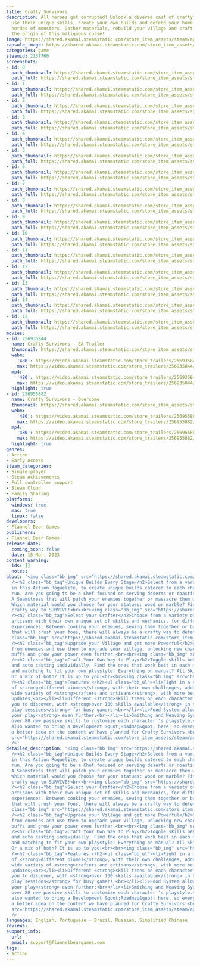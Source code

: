 ```yaml
---
title: Crafty Survivors
description: All heroes got corrupted! Unlock a diverse cast of crafty professionals,
  use their unique skills, create your own builds and defend your home by eliminating
  hordes of monsters. Gather materials, rebuild your village and craft your way to
  the origin of this malignous curse!
image: https://shared.akamai.steamstatic.com/store_item_assets/steam/apps/2137760/header.jpg?t=1732998340
capsule_image: https://shared.akamai.steamstatic.com/store_item_assets/steam/apps/2137760/capsule_231x87.jpg?t=1732998340
categories: game
steamid: 2137760
screenshots:
- id: 0
  path_thumbnail: https://shared.akamai.steamstatic.com/store_item_assets/steam/apps/2137760/ss_c60bc07bfb460f1f1718f5aeef5afcb12bb1915c.600x338.jpg?t=1732998340
  path_full: https://shared.akamai.steamstatic.com/store_item_assets/steam/apps/2137760/ss_c60bc07bfb460f1f1718f5aeef5afcb12bb1915c.1920x1080.jpg?t=1732998340
- id: 1
  path_thumbnail: https://shared.akamai.steamstatic.com/store_item_assets/steam/apps/2137760/ss_788ba4937aab0c81211adcb3ea8f6dfa080e60fb.600x338.jpg?t=1732998340
  path_full: https://shared.akamai.steamstatic.com/store_item_assets/steam/apps/2137760/ss_788ba4937aab0c81211adcb3ea8f6dfa080e60fb.1920x1080.jpg?t=1732998340
- id: 2
  path_thumbnail: https://shared.akamai.steamstatic.com/store_item_assets/steam/apps/2137760/ss_908790ea13d8008601ac6d107c99c85c636d8e23.600x338.jpg?t=1732998340
  path_full: https://shared.akamai.steamstatic.com/store_item_assets/steam/apps/2137760/ss_908790ea13d8008601ac6d107c99c85c636d8e23.1920x1080.jpg?t=1732998340
- id: 3
  path_thumbnail: https://shared.akamai.steamstatic.com/store_item_assets/steam/apps/2137760/ss_184c9e0f3251ec077380476b6f715a024ca331eb.600x338.jpg?t=1732998340
  path_full: https://shared.akamai.steamstatic.com/store_item_assets/steam/apps/2137760/ss_184c9e0f3251ec077380476b6f715a024ca331eb.1920x1080.jpg?t=1732998340
- id: 4
  path_thumbnail: https://shared.akamai.steamstatic.com/store_item_assets/steam/apps/2137760/ss_8a391e059f1d4fb1be1639dcf6a4166e0c47f56e.600x338.jpg?t=1732998340
  path_full: https://shared.akamai.steamstatic.com/store_item_assets/steam/apps/2137760/ss_8a391e059f1d4fb1be1639dcf6a4166e0c47f56e.1920x1080.jpg?t=1732998340
- id: 5
  path_thumbnail: https://shared.akamai.steamstatic.com/store_item_assets/steam/apps/2137760/ss_1754ccfd0b8a56b56b891be8d2d9d66aaaca03ee.600x338.jpg?t=1732998340
  path_full: https://shared.akamai.steamstatic.com/store_item_assets/steam/apps/2137760/ss_1754ccfd0b8a56b56b891be8d2d9d66aaaca03ee.1920x1080.jpg?t=1732998340
- id: 6
  path_thumbnail: https://shared.akamai.steamstatic.com/store_item_assets/steam/apps/2137760/ss_312a7dece5011482efee170b98aa5d4725431c4d.600x338.jpg?t=1732998340
  path_full: https://shared.akamai.steamstatic.com/store_item_assets/steam/apps/2137760/ss_312a7dece5011482efee170b98aa5d4725431c4d.1920x1080.jpg?t=1732998340
- id: 7
  path_thumbnail: https://shared.akamai.steamstatic.com/store_item_assets/steam/apps/2137760/ss_0d8d62d8a907335d334d6d35422f1c3fb504f3fc.600x338.jpg?t=1732998340
  path_full: https://shared.akamai.steamstatic.com/store_item_assets/steam/apps/2137760/ss_0d8d62d8a907335d334d6d35422f1c3fb504f3fc.1920x1080.jpg?t=1732998340
- id: 8
  path_thumbnail: https://shared.akamai.steamstatic.com/store_item_assets/steam/apps/2137760/ss_18651b552bc58d430c0d3c2a91ba9c816f122b6f.600x338.jpg?t=1732998340
  path_full: https://shared.akamai.steamstatic.com/store_item_assets/steam/apps/2137760/ss_18651b552bc58d430c0d3c2a91ba9c816f122b6f.1920x1080.jpg?t=1732998340
- id: 9
  path_thumbnail: https://shared.akamai.steamstatic.com/store_item_assets/steam/apps/2137760/ss_2325c9d32ad4fd318da3ae4c84191deb2e62f1a7.600x338.jpg?t=1732998340
  path_full: https://shared.akamai.steamstatic.com/store_item_assets/steam/apps/2137760/ss_2325c9d32ad4fd318da3ae4c84191deb2e62f1a7.1920x1080.jpg?t=1732998340
- id: 10
  path_thumbnail: https://shared.akamai.steamstatic.com/store_item_assets/steam/apps/2137760/ss_35fc35f959c9e98f43af13c79b0873e5df575c64.600x338.jpg?t=1732998340
  path_full: https://shared.akamai.steamstatic.com/store_item_assets/steam/apps/2137760/ss_35fc35f959c9e98f43af13c79b0873e5df575c64.1920x1080.jpg?t=1732998340
- id: 11
  path_thumbnail: https://shared.akamai.steamstatic.com/store_item_assets/steam/apps/2137760/ss_2424f8b60063e25a414b025095d21d91f579f2a9.600x338.jpg?t=1732998340
  path_full: https://shared.akamai.steamstatic.com/store_item_assets/steam/apps/2137760/ss_2424f8b60063e25a414b025095d21d91f579f2a9.1920x1080.jpg?t=1732998340
- id: 12
  path_thumbnail: https://shared.akamai.steamstatic.com/store_item_assets/steam/apps/2137760/ss_1994d37bff1e6e31ee223782db1fac29a1d989fb.600x338.jpg?t=1732998340
  path_full: https://shared.akamai.steamstatic.com/store_item_assets/steam/apps/2137760/ss_1994d37bff1e6e31ee223782db1fac29a1d989fb.1920x1080.jpg?t=1732998340
- id: 13
  path_thumbnail: https://shared.akamai.steamstatic.com/store_item_assets/steam/apps/2137760/ss_499ede555de06ebb8cac8f6d0e02fda3ac00c657.600x338.jpg?t=1732998340
  path_full: https://shared.akamai.steamstatic.com/store_item_assets/steam/apps/2137760/ss_499ede555de06ebb8cac8f6d0e02fda3ac00c657.1920x1080.jpg?t=1732998340
- id: 14
  path_thumbnail: https://shared.akamai.steamstatic.com/store_item_assets/steam/apps/2137760/ss_aa0602a9ac05341e8df387985c132b53b1e73400.600x338.jpg?t=1732998340
  path_full: https://shared.akamai.steamstatic.com/store_item_assets/steam/apps/2137760/ss_aa0602a9ac05341e8df387985c132b53b1e73400.1920x1080.jpg?t=1732998340
- id: 15
  path_thumbnail: https://shared.akamai.steamstatic.com/store_item_assets/steam/apps/2137760/ss_2fe7fdf1dc258a0a8679088efa69f734aa9f6135.600x338.jpg?t=1732998340
  path_full: https://shared.akamai.steamstatic.com/store_item_assets/steam/apps/2137760/ss_2fe7fdf1dc258a0a8679088efa69f734aa9f6135.1920x1080.jpg?t=1732998340
movies:
- id: 256935844
  name: Crafty Survivors - EA Trailer
  thumbnail: https://shared.akamai.steamstatic.com/store_item_assets/steam/apps/256935844/movie.293x165.jpg?t=1695917439
  webm:
    '480': https://video.akamai.steamstatic.com/store_trailers/256935844/movie480_vp9.webm?t=1695917439
    max: https://video.akamai.steamstatic.com/store_trailers/256935844/movie_max_vp9.webm?t=1695917439
  mp4:
    '480': https://video.akamai.steamstatic.com/store_trailers/256935844/movie480.mp4?t=1695917439
    max: https://video.akamai.steamstatic.com/store_trailers/256935844/movie_max.mp4?t=1695917439
  highlight: true
- id: 256955882
  name: Crafty Survivors - Overcome
  thumbnail: https://shared.akamai.steamstatic.com/store_item_assets/steam/apps/256955882/movie.293x165.jpg?t=1693957043
  webm:
    '480': https://video.akamai.steamstatic.com/store_trailers/256955882/movie480_vp9.webm?t=1693957043
    max: https://video.akamai.steamstatic.com/store_trailers/256955882/movie_max_vp9.webm?t=1693957043
  mp4:
    '480': https://video.akamai.steamstatic.com/store_trailers/256955882/movie480.mp4?t=1693957043
    max: https://video.akamai.steamstatic.com/store_trailers/256955882/movie_max.mp4?t=1693957043
  highlight: true
genres:
- Action
- Early Access
steam_categories:
- Single-player
- Steam Achievements
- Full controller support
- Steam Cloud
- Family Sharing
platforms:
  windows: true
  mac: true
  linux: false
developers:
- Flannel Bear Games
publishers:
- Flannel Bear Games
release_date:
  coming_soon: false
  date: 15 Mar, 2023
content_warning:
  ids: []
  notes:
about: '<img class="bb_img" src="https://shared.akamai.steamstatic.com/store_item_assets/steam/apps/2137760/extras/Serve_Kill_All_Gif.gif?t=1732998340"
  /><h2 class="bb_tag">Unique Builds Every Stage</h2>Select from a variety of upgrades
  in this Action Roguelite, to create unique builds catered to each character on each
  run. Are you going to be a Chef focused on serving deserts or roasting your foes?
  A Seamstress that will patch your enemies together or massacre them with yarn balls?
  Which material would you choose for your statues: wood or marble? Find your own
  crafty way to SURVIVE!<br><br><img class="bb_img" src="https://shared.akamai.steamstatic.com/store_item_assets/steam/apps/2137760/extras/Level_ups.gif?t=1732998340"
  /><h2 class="bb_tag">Select your Crafter</h2>Choose from a variety of crafters and
  artisans with their own unique set of skills and mechanics, for different gameplay
  experiences. Between cooking your enemies, sewing them together or building statues
  that will crush your foes, there will always be a crafty way to defend your home!<br><br><img
  class="bb_img" src="https://shared.akamai.steamstatic.com/store_item_assets/steam/apps/2137760/extras/Character_Select_7Gif.gif?t=1732998340"
  /><h2 class="bb_tag">Upgrade your Village and get more Powerful</h2>Gather materials
  from enemies and use them to upgrade your village, unlocking new characters, extra
  buffs and grow your power even further.<br><br><img class="bb_img" src="https://shared.akamai.steamstatic.com/store_item_assets/steam/apps/2137760/extras/Craft_your_way_to_victory.gif?t=1732998340"
  /><h2 class="bb_tag">Craft Your Own Way to Play</h2>Toggle skills between manual
  and auto casting individually! Find the ones that work best in each mode, mixing
  and matching to fit your own playstyle! Everything on manual? All Skills on auto?
  Or a mix of both? It is up to you!<br><br><img class="bb_img" src="https://shared.akamai.steamstatic.com/store_item_assets/steam/apps/2137760/extras/Toogle_Auto.gif?t=1732998340"
  /><h2 class="bb_tag">Features:</h2><ul class="bb_ul"><li>Fight in a diverse set
  of <strong>different biomes</strong>, with their own challenges, added through updates;<br></li><li>A
  wide variety of <strong>crafters and artisans</strong>, with more being added through
  updates;<br></li><li>Different <strong>skill trees on each character </strong>for
  you to discover, with <strong>over 100 skills available</strong> in total;<br></li><li><strong>Quick
  play sessions</strong> for busy gamers;<br></li><li>Food System allows you to <strong>customize
  your play</strong> even further;<br></li><li>Smithing and Weaving System bringing
  over 80 new passive skills to customize each character''s playstyle.</li></ul><br>We
  also wanted to bring a Development &quot;Roadmap&quot; here, so everyone can have
  a better idea on the content we have planned for Crafty Survivors.<br><img class="bb_img"
  src="https://shared.akamai.steamstatic.com/store_item_assets/steam/apps/2137760/extras/CraftyRoadMap_v0-8.png?t=1732998340"
  />'
detailed_description: '<img class="bb_img" src="https://shared.akamai.steamstatic.com/store_item_assets/steam/apps/2137760/extras/Serve_Kill_All_Gif.gif?t=1732998340"
  /><h2 class="bb_tag">Unique Builds Every Stage</h2>Select from a variety of upgrades
  in this Action Roguelite, to create unique builds catered to each character on each
  run. Are you going to be a Chef focused on serving deserts or roasting your foes?
  A Seamstress that will patch your enemies together or massacre them with yarn balls?
  Which material would you choose for your statues: wood or marble? Find your own
  crafty way to SURVIVE!<br><br><img class="bb_img" src="https://shared.akamai.steamstatic.com/store_item_assets/steam/apps/2137760/extras/Level_ups.gif?t=1732998340"
  /><h2 class="bb_tag">Select your Crafter</h2>Choose from a variety of crafters and
  artisans with their own unique set of skills and mechanics, for different gameplay
  experiences. Between cooking your enemies, sewing them together or building statues
  that will crush your foes, there will always be a crafty way to defend your home!<br><br><img
  class="bb_img" src="https://shared.akamai.steamstatic.com/store_item_assets/steam/apps/2137760/extras/Character_Select_7Gif.gif?t=1732998340"
  /><h2 class="bb_tag">Upgrade your Village and get more Powerful</h2>Gather materials
  from enemies and use them to upgrade your village, unlocking new characters, extra
  buffs and grow your power even further.<br><br><img class="bb_img" src="https://shared.akamai.steamstatic.com/store_item_assets/steam/apps/2137760/extras/Craft_your_way_to_victory.gif?t=1732998340"
  /><h2 class="bb_tag">Craft Your Own Way to Play</h2>Toggle skills between manual
  and auto casting individually! Find the ones that work best in each mode, mixing
  and matching to fit your own playstyle! Everything on manual? All Skills on auto?
  Or a mix of both? It is up to you!<br><br><img class="bb_img" src="https://shared.akamai.steamstatic.com/store_item_assets/steam/apps/2137760/extras/Toogle_Auto.gif?t=1732998340"
  /><h2 class="bb_tag">Features:</h2><ul class="bb_ul"><li>Fight in a diverse set
  of <strong>different biomes</strong>, with their own challenges, added through updates;<br></li><li>A
  wide variety of <strong>crafters and artisans</strong>, with more being added through
  updates;<br></li><li>Different <strong>skill trees on each character </strong>for
  you to discover, with <strong>over 100 skills available</strong> in total;<br></li><li><strong>Quick
  play sessions</strong> for busy gamers;<br></li><li>Food System allows you to <strong>customize
  your play</strong> even further;<br></li><li>Smithing and Weaving System bringing
  over 80 new passive skills to customize each character''s playstyle.</li></ul><br>We
  also wanted to bring a Development &quot;Roadmap&quot; here, so everyone can have
  a better idea on the content we have planned for Crafty Survivors.<br><img class="bb_img"
  src="https://shared.akamai.steamstatic.com/store_item_assets/steam/apps/2137760/extras/CraftyRoadMap_v0-8.png?t=1732998340"
  />'
languages: English, Portuguese - Brazil, Russian, Simplified Chinese
reviews:
support_info:
  url: ''
  email: support@flannelbeargames.com
tags:
- action
---
```


